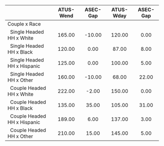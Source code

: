 
|                      |    ATUS-Wend |     ASEC-Gap |    ATUS-Wday |     ASEC-Gap |
| -------------------- | :----------: | :----------: | :----------: | :----------: |
| Couple x Race        |              |              |              |              |
| &nbsp;&nbsp;Single Headed HH x White |       165.00 |       -10.00 |       120.00 |         0.00 |
| &nbsp;&nbsp;Single Headed HH x Black |       120.00 |         0.00 |        87.00 |         8.00 |
| &nbsp;&nbsp;Single Headed HH x Hispanic |       125.00 |         0.00 |       100.00 |         5.00 |
| &nbsp;&nbsp;Single Headed HH x Other |       160.00 |       -10.00 |        68.00 |        22.00 |
| &nbsp;&nbsp;Couple Headed HH x White |       222.00 |        -2.00 |       150.00 |         0.00 |
| &nbsp;&nbsp;Couple Headed HH x Black |       135.00 |        35.00 |       105.00 |        31.00 |
| &nbsp;&nbsp;Couple Headed HH x Hispanic |       189.00 |         6.00 |       137.00 |         3.00 |
| &nbsp;&nbsp;Couple Headed HH x Other |       210.00 |        15.00 |       145.00 |         5.00 |

